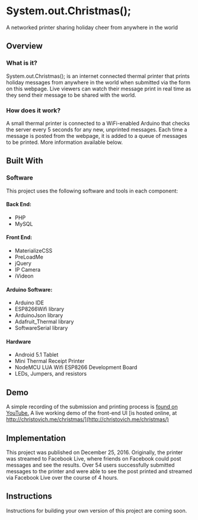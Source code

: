 # System.out.Christmas();
A networked printer sharing holiday cheer from anywhere in the world
## Overview
### What is it?
System.out.Christmas(); is an internet connected thermal printer that prints holiday messages from anywhere in the world when submitted via the form on this webpage. Live viewers can watch their message print in real time as they send their message to be shared with the world.
### How does it work?
A small thermal printer is connected to a WiFi-enabled Arduino that checks the server every 5 seconds for any new, unprinted messages. Each time a message is posted from the webpage, it is added to a queue of messages to be printed. More information available below.
## Built With
### Software
This project uses the following software and tools in each component:
#### Back End:
* PHP
* MySQL

#### Front End:
* MaterializeCSS
* PreLoadMe
* jQuery
* IP Camera
* iVideon

#### Arduino Software:
* Arduino IDE
* ESP8266Wifi library
* ArduinoJson library
* Adafruit_Thermal library
* SoftwareSerial library

#### Hardware
* Android 5.1 Tablet
* Mini Thermal Receipt Printer
* NodeMCU LUA Wifi ESP8266 Development Board
* LEDs, Jumpers, and resistors

## Demo
A simple recording of the submission and printing process is [found on YouTube.](https://youtu.be/CU6VfWIfMZw)
A live working demo of the front-end UI [is hosted online, at http://christovich.me/christmas/](http://christovich.me/christmas/)

## Implementation
This project was published on December 25, 2016. Originally, the printer was streamed to Facebook Live, where friends on Facebook could post messages and see the results. Over 54 users successfully submitted messages to the printer and were able to see the post printed and streamed via Facebook Live over the course of 4 hours.

## Instructions
Instructions for building your own version of this project are coming soon.
